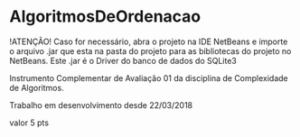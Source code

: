 # AlgoritmosDeOrdenacao

!ATENÇÃO! Caso for necessário, abra o projeto na IDE NetBeans e importe o arquivo .jar que esta na pasta do projeto para as bibliotecas do projeto no NetBeans.  Este .jar é o Driver do banco de dados do SQLite3


Instrumento Complementar de Avaliação 01 da disciplina de Complexidade de Algoritmos.

Trabalho em desenvolvimento desde 22/03/2018

valor 5 pts
